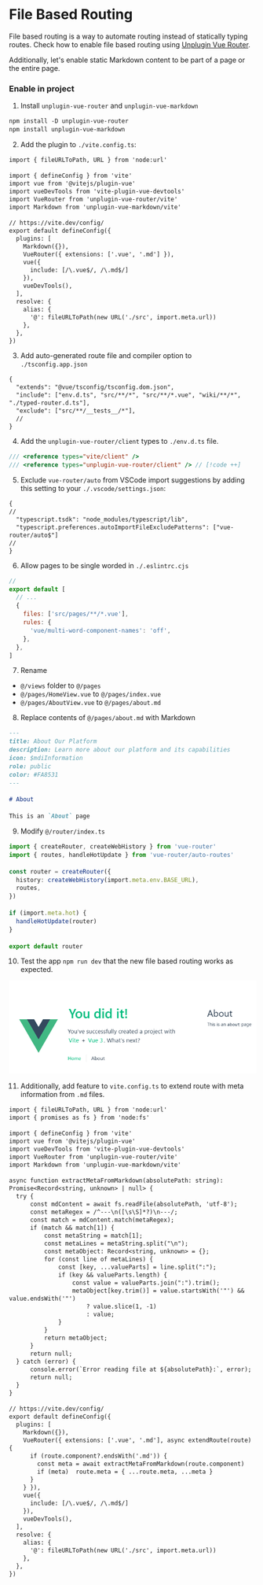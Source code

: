 # File Based Routing

File based routing is a way to automate routing instead of statically typing routes. Check how to enable file based routing using [Unplugin Vue Router](https://uvr.esm.is/guide/file-based-routing.html).

Additionally, let's enable static Markdown content to be part of a page or the entire page.

### Enable in project

1. Install `unplugin-vue-router` and `unplugin-vue-markdown`

```ps
npm install -D unplugin-vue-router
npm install unplugin-vue-markdown
```

2. Add the plugin to `./vite.config.ts`:

```ts{6,7,12-16}
import { fileURLToPath, URL } from 'node:url'

import { defineConfig } from 'vite'
import vue from '@vitejs/plugin-vue'
import vueDevTools from 'vite-plugin-vue-devtools'
import VueRouter from 'unplugin-vue-router/vite'
import Markdown from 'unplugin-vue-markdown/vite'

// https://vite.dev/config/
export default defineConfig({
  plugins: [
    Markdown({}),
    VueRouter({ extensions: ['.vue', '.md'] }),
    vue({
      include: [/\.vue$/, /\.md$/]
    }),
    vueDevTools(),
  ],
  resolve: {
    alias: {
      '@': fileURLToPath(new URL('./src', import.meta.url))
    },
  },
})

```

3. Add auto-generated route file and compiler option to `./tsconfig.app.json`

```json{3,8}
{
  "extends": "@vue/tsconfig/tsconfig.dom.json",
  "include": ["env.d.ts", "src/**/*", "src/**/*.vue", "wiki/**/*", "./typed-router.d.ts"],
  "exclude": ["src/**/__tests__/*"],
  //
}
```

4. Add the `unplugin-vue-router/client` types to `./env.d.ts` file.

```ts
/// <reference types="vite/client" />
/// <reference types="unplugin-vue-router/client" /> // [!code ++]
```

5. Exclude `vue-router/auto` from VSCode import suggestions by adding this setting to your `./.vscode/settings.json`:

```json{3,4}
{
//
  "typescript.tsdk": "node_modules/typescript/lib",
  "typescript.preferences.autoImportFileExcludePatterns": ["vue-router/auto$"]
//
}
```

6. Allow pages to be single worded in `./.eslintrc.cjs`

```js
//
export default [
  // ...
  {
    files: ['src/pages/**/*.vue'],
    rules: {
      'vue/multi-word-component-names': 'off',
    },
  },
]
```

7. Rename

- `@/views` folder to `@/pages`
- `@/pages/HomeView.vue` to `@/pages/index.vue`
- `@/pages/AboutView.vue` to `@/pages/about.md`

8. Replace contents of `@/pages/about.md` with Markdown

```md
---
title: About Our Platform
description: Learn more about our platform and its capabilities
icon: $mdiInformation
role: public
color: #FA8531
---

# About

This is an `About` page
```

9. Modify `@/router/index.ts`

```ts
import { createRouter, createWebHistory } from 'vue-router'
import { routes, handleHotUpdate } from 'vue-router/auto-routes'

const router = createRouter({
  history: createWebHistory(import.meta.env.BASE_URL),
  routes,
})

if (import.meta.hot) {
  handleHotUpdate(router)
}

export default router
```

10. Test the app `npm run dev` that the new file based routing works as expected.

![File Based Routing](./file-based-routing.png)

11. Additionally, add feature to `vite.config.ts` to extend route with meta information from `.md` files.

```ts{2,10-35,41-46}
import { fileURLToPath, URL } from 'node:url'
import { promises as fs } from 'node:fs'

import { defineConfig } from 'vite'
import vue from '@vitejs/plugin-vue'
import vueDevTools from 'vite-plugin-vue-devtools'
import VueRouter from 'unplugin-vue-router/vite'
import Markdown from 'unplugin-vue-markdown/vite'

async function extractMetaFromMarkdown(absolutePath: string): Promise<Record<string, unknown> | null> {
  try {
      const mdContent = await fs.readFile(absolutePath, 'utf-8');
      const metaRegex = /^---\n([\s\S]*?)\n---/;
      const match = mdContent.match(metaRegex);
      if (match && match[1]) {
          const metaString = match[1];
          const metaLines = metaString.split("\n");
          const metaObject: Record<string, unknown> = {};
          for (const line of metaLines) {
              const [key, ...valueParts] = line.split(":");
              if (key && valueParts.length) {
                  const value = valueParts.join(":").trim();
                  metaObject[key.trim()] = value.startsWith('"') && value.endsWith('"')
                      ? value.slice(1, -1)
                      : value;
              }
          }
          return metaObject;
      }
      return null;
  } catch (error) {
      console.error(`Error reading file at ${absolutePath}:`, error);
      return null;
  }
}

// https://vite.dev/config/
export default defineConfig({
  plugins: [
    Markdown({}),
    VueRouter({ extensions: ['.vue', '.md'], async extendRoute(route) {
      if (route.component?.endsWith('.md')) {
        const meta = await extractMetaFromMarkdown(route.component)
        if (meta)  route.meta = { ...route.meta, ...meta }
      }
    } }),
    vue({
      include: [/\.vue$/, /\.md$/]
    }),
    vueDevTools(),
  ],
  resolve: {
    alias: {
      '@': fileURLToPath(new URL('./src', import.meta.url))
    },
  },
})

```
